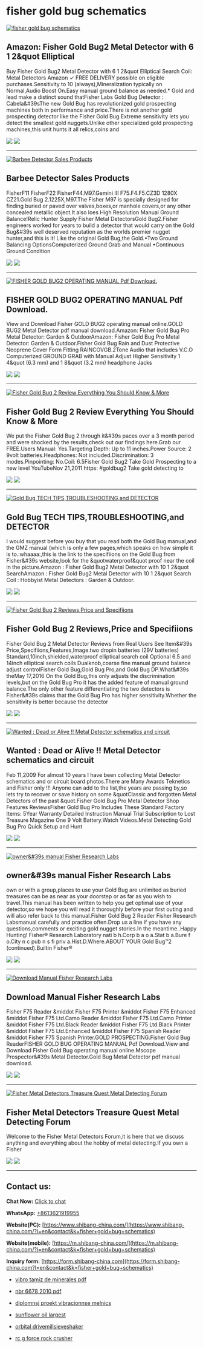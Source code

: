 # fisher gold bug schematics

<a href="https://swt.shibang-china.com/?l=en&img&k=fisher+gold+bug+schematics" target="_blank">![fisher gold bug schematics](http://static.shibang-china.com/all-800x300/531.jpg)</a>

## Amazon: Fisher Gold Bug2 Metal Detector with 6 1 2&quot Elliptical
Buy Fisher Gold Bug2 Metal Detector with 6 1 2&quot Elliptical Search Coil: Metal Detectors Amazon ✓ FREE DELIVERY possible on eligible purchases.Sensitivity to 10 (always),Mineralization typically on Normal,Audio Boost On.Easy manual ground balance as needed.* Gold and lead make a distinct sound thatFisher Labs Gold Bug Detector : Cabela&#39sThe new Gold Bug has revolutionized gold prospecting machines both in performance and price.There is not another gold prospecting detector like the Fisher Gold Bug.Extreme sensitivity lets you detect the smallest gold nuggets.Unlike other specialized gold prospecting machines,this unit hunts it all relics,coins and


<a href="https://whatsapp.shibangsoft.com/WhatsApp.php" target="_blank" title="WhatsApp">![](http://static.shibang-china.com/icon/whatsapp.png)</a> <a href="https://swt.shibang-china.com/?l=en&icon&k=fisher+gold+bug+schematics" target="_blank">![](http://static.shibang-china.com/icon/chat-en.png)</a>

---

<a href="https://swt.shibang-china.com/?l=en&img&k=fisher+gold+bug+schematics" target="_blank">![Barbee Detector Sales Products](http://static.shibang-china.com/all-800x300/977.jpg)</a>

## Barbee Detector Sales Products
FisherF11 FisherF22 FisherF44.M97.Gemini III F75.F4.F5.CZ3D 1280X CZ21.Gold Bug 2.1225X,M97.The Fisher M97 is specially designed for finding buried or paved over valves,boxes,or manhole covers,or any other concealed metallic object.It also loes High Resolution Manual Ground Balance!Relic Hunter Supply Fisher Metal DetectorsGold Bug2.Fisher engineers worked for years to build a detector that would carry on the Gold Bug&#39s well deserved reputation as the worlds premier nugget hunter,and this is it! Like the original Gold Bug,the Gold.•Two Ground Balancing OptionsComputerized Ground Grab and Manual •Continuous Ground Condition


<a href="https://whatsapp.shibangsoft.com/WhatsApp.php" target="_blank" title="WhatsApp">![](http://static.shibang-china.com/icon/whatsapp.png)</a> <a href="https://swt.shibang-china.com/?l=en&icon&k=fisher+gold+bug+schematics" target="_blank">![](http://static.shibang-china.com/icon/chat-en.png)</a>

---

<a href="https://swt.shibang-china.com/?l=en&img&k=fisher+gold+bug+schematics" target="_blank">![FISHER GOLD BUG2 OPERATING MANUAL Pdf Download.](http://static.shibang-china.com/all-800x300/862.jpg)</a>

## FISHER GOLD BUG2 OPERATING MANUAL Pdf Download.
View and Download Fisher GOLD BUG2 operating manual online.GOLD BUG2 Metal Detector pdf manual download.Amazon: Fisher Gold Bug Pro Metal Detector: Garden & OutdoorAmazon: Fisher Gold Bug Pro Metal Detector: Garden & Outdoor.Fisher Gold Bug Rain and Dust Protective Neoprene Cover Form Fitting RAINCOVGB.2Tone Audio that includes V.C.O Computerized GROUND GRAB with Manual Adjust Higher Sensitivity 1 4&quot (6.3 mm) and 1 8&quot (3.2 mm) headphone Jacks


<a href="https://whatsapp.shibangsoft.com/WhatsApp.php" target="_blank" title="WhatsApp">![](http://static.shibang-china.com/icon/whatsapp.png)</a> <a href="https://swt.shibang-china.com/?l=en&icon&k=fisher+gold+bug+schematics" target="_blank">![](http://static.shibang-china.com/icon/chat-en.png)</a>

---

<a href="https://swt.shibang-china.com/?l=en&img&k=fisher+gold+bug+schematics" target="_blank">![Fisher Gold Bug 2 Review Everything You Should Know & More](http://static.shibang-china.com/all-800x300/1077.jpg)</a>

## Fisher Gold Bug 2 Review Everything You Should Know & More
We put the Fisher Gold Bug 2 through it&#39s paces over a 3 month period and were shocked by the results,check out our findings here.Grab our FREE.Users Manual: Yes.Targeting Depth: Up to 11 inches.Power Source: 2 9volt batteries.Headphones: Not included.Discrimination: 3 modes.Pinpointing: No.Coil: 6.5Fisher Gold Bug2 Take Gold Prospecting to a new level YouTubeNov 21,2011 https: #goldbug2 Take gold detecting to


<a href="https://whatsapp.shibangsoft.com/WhatsApp.php" target="_blank" title="WhatsApp">![](http://static.shibang-china.com/icon/whatsapp.png)</a> <a href="https://swt.shibang-china.com/?l=en&icon&k=fisher+gold+bug+schematics" target="_blank">![](http://static.shibang-china.com/icon/chat-en.png)</a>

---

<a href="https://swt.shibang-china.com/?l=en&img&k=fisher+gold+bug+schematics" target="_blank">![Gold Bug TECH TIPS,TROUBLESHOOTING,and DETECTOR](http://static.shibang-china.com/all-800x300/740.jpg)</a>

## Gold Bug TECH TIPS,TROUBLESHOOTING,and DETECTOR
I would suggest before you buy that you read both the Gold Bug manual,and the GMZ manual (which is only a few pages,which speaks on how simple it is to.:whaaaa:,this is the link to the specifiions on the Gold Bug from Fisher&#39s website,look for the &quotwaterproof&quot proof near the coil in the picture.Amazon : Fisher Gold Bug2 Metal Detector with 10 1 2&quot SearchAmazon : Fisher Gold Bug2 Metal Detector with 10 1 2&quot Search Coil : Hobbyist Metal Detectors : Garden & Outdoor.


<a href="https://whatsapp.shibangsoft.com/WhatsApp.php" target="_blank" title="WhatsApp">![](http://static.shibang-china.com/icon/whatsapp.png)</a> <a href="https://swt.shibang-china.com/?l=en&icon&k=fisher+gold+bug+schematics" target="_blank">![](http://static.shibang-china.com/icon/chat-en.png)</a>

---

<a href="https://swt.shibang-china.com/?l=en&img&k=fisher+gold+bug+schematics" target="_blank">![Fisher Gold Bug 2 Reviews,Price and Specifiions](http://static.shibang-china.com/all-800x300/464.jpg)</a>

## Fisher Gold Bug 2 Reviews,Price and Specifiions
Fisher Gold Bug 2 Metal Detector Reviews from Real Users See Item&#39s Price,Specifiions,Features,Image.two dropin batteries (29V batteries) Standard,10inch,shielded,waterproof elliptical search coil Optional 6.5 and 14inch elliptical search coils Dualknob,coarse fine manual ground balance adjust controlFisher Gold Bug,Gold Bug Pro,and Gold Bug DP.What&#39s theMay 17,2016 On the Gold Bug,this only adjusts the discrimination levels,but on the Gold Bug Pro it has the added feature of manual ground balance.The only other feature differentiating the two detectors is Fisher&#39s claims that the Gold Bug Pro has higher sensitivity.Whether the sensitivity is better because the detector


<a href="https://whatsapp.shibangsoft.com/WhatsApp.php" target="_blank" title="WhatsApp">![](http://static.shibang-china.com/icon/whatsapp.png)</a> <a href="https://swt.shibang-china.com/?l=en&icon&k=fisher+gold+bug+schematics" target="_blank">![](http://static.shibang-china.com/icon/chat-en.png)</a>

---

<a href="https://swt.shibang-china.com/?l=en&img&k=fisher+gold+bug+schematics" target="_blank">![Wanted : Dead or Alive !! Metal Detector schematics and circuit](http://static.shibang-china.com/all-800x300/97.jpg)</a>

## Wanted : Dead or Alive !! Metal Detector schematics and circuit
Feb 11,2009 For almost 10 years I have been collecting Metal Detector schematics and or circuit board photos.There are Many Awards Teknetics and Fisher only !!! Anyone can add to the list,the years are passing by,so lets try to recover or save history on some &quotClassic and forgotten Metal Detectors of the past &quot.Fisher Gold Bug Pro Metal Detector Shop Features ReviewsFisher Gold Bug Pro Includes These Standard Factory Items: 5Year Warranty Detailed Instruction Manual Trial Subscription to Lost Treasure Magazine One 9 Volt Battery.Watch Videos.Metal Detecting Gold Bug Pro Quick Setup and Hunt


<a href="https://whatsapp.shibangsoft.com/WhatsApp.php" target="_blank" title="WhatsApp">![](http://static.shibang-china.com/icon/whatsapp.png)</a> <a href="https://swt.shibang-china.com/?l=en&icon&k=fisher+gold+bug+schematics" target="_blank">![](http://static.shibang-china.com/icon/chat-en.png)</a>

---

<a href="https://swt.shibang-china.com/?l=en&img&k=fisher+gold+bug+schematics" target="_blank">![owner&#39s manual Fisher Research Labs](http://static.shibang-china.com/all-800x300/243.jpg)</a>

## owner&#39s manual Fisher Research Labs
own or with a group,places to use your Gold Bug are unlimited as buried treasures can be as near as your doorstep or as far as you wish to travel.This manual has been written to help you get optimal use of your detector,so we hope you will read it thoroughly before your first outing and will also refer back to this manual.Fisher Gold Bug 2 Reader Fisher Research Labsmanual carefully and practice often.Drop us a line if you have any questions,comments or exciting gold nugget stories.In the meantime..Happy Hunting! Fisher® Research Laboratory nati b h.Corp b a o a.Stat b a.Bure f o.City n c pub n s fi priv a.Hist.D.Where.ABOUT YOUR Gold Bug™2 (continued).Builtin Fisher®


<a href="https://whatsapp.shibangsoft.com/WhatsApp.php" target="_blank" title="WhatsApp">![](http://static.shibang-china.com/icon/whatsapp.png)</a> <a href="https://swt.shibang-china.com/?l=en&icon&k=fisher+gold+bug+schematics" target="_blank">![](http://static.shibang-china.com/icon/chat-en.png)</a>

---

<a href="https://swt.shibang-china.com/?l=en&img&k=fisher+gold+bug+schematics" target="_blank">![Download Manual Fisher Research Labs](http://static.shibang-china.com/all-800x300/1510.jpg)</a>

## Download Manual Fisher Research Labs
Fisher F75 Reader &middot Fisher F75 Printer &middot Fisher F75 Enhanced &middot Fisher F75 Ltd.Camo Reader &middot Fisher F75 Ltd.Camo Printer &middot Fisher F75 Ltd.Black Reader &middot Fisher F75 Ltd.Black Printer &middot Fisher F75 Ltd.Enhanced &middot Fisher F75 Spanish Reader &middot Fisher F75 Spanish Printer.GOLD PROSPECTING.Fisher Gold Bug ReaderFISHER GOLD BUG OPERATING MANUAL Pdf Download.View and Download Fisher Gold Bug operating manual online.Mscope Prospector&#39s Metal Detector.Gold Bug Metal Detector pdf manual download.


<a href="https://whatsapp.shibangsoft.com/WhatsApp.php" target="_blank" title="WhatsApp">![](http://static.shibang-china.com/icon/whatsapp.png)</a> <a href="https://swt.shibang-china.com/?l=en&icon&k=fisher+gold+bug+schematics" target="_blank">![](http://static.shibang-china.com/icon/chat-en.png)</a>

---

<a href="https://swt.shibang-china.com/?l=en&img&k=fisher+gold+bug+schematics" target="_blank">![Fisher Metal Detectors Treasure Quest Metal Detecting Forum](http://static.shibang-china.com/all-800x300/952.jpg)</a>

## Fisher Metal Detectors Treasure Quest Metal Detecting Forum
Welcome to the Fisher Metal Detectors Forum,it is here that we discuss anything and everything about the hobby of metal detecting.If you own a Fisher

<a href="https://whatsapp.shibangsoft.com/WhatsApp.php" target="_blank" title="WhatsApp">![](http://static.shibang-china.com/icon/whatsapp.png)</a> <a href="https://swt.shibang-china.com/?l=en&icon&k=fisher+gold+bug+schematics" target="_blank">![](http://static.shibang-china.com/icon/chat-en.png)</a>

---
## Contact us:

**Chat Now:** [Click to chat](https://swt.shibang-china.com?l=en&contact&k=fisher+gold+bug+schematics)

**WhatsApp:**  [+8613621919955](https://whatsapp.shibangsoft.com/WhatsApp.php)

**Website(PC):** [https://www.shibang-china.com/](https://www.shibang-china.com/?l=en&contact&k=fisher+gold+bug+schematics)

**Website(mobile):** [https://m.shibang-china.com/](https://m.shibang-china.com/?l=en&contact&k=fisher+gold+bug+schematics)

**Inquiry form:** [https://form.shibang-china.com](https://form.shibang-china.com?l=en&contact&k=fisher+gold+bug+schematics)

* [vibro tamiz de minerales pdf](../123/vibro%20tamiz%20de%20minerales%20pdf.md)

* [nbr 6678 2010 pdf](../114/nbr%206678%202010%20pdf.md)

* [diplomnsj proekt vibracionnse melnics](../118/diplomnsj%20proekt%20vibracionnse%20melnics.md)

* [sunflower oil largest](../112/sunflower%20oil%20largest.md)

* [orbital drivemillsieveshaker](../121/orbital%20drivemillsieveshaker.md)

* [rc g force rock crusher](../111/rc%20g%20force%20rock%20crusher.md)